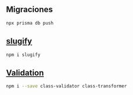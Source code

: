 ## Migraciones

```sh
npx prisma db push
```

## [slugify](https://www.npmjs.com/package/slugify)

```sh
npm i slugify
```

## [Validation](https://docs.nestjs.com/techniques/validation#using-the-built-in-validationpipe)

```sh
npm i --save class-validator class-transformer
```
